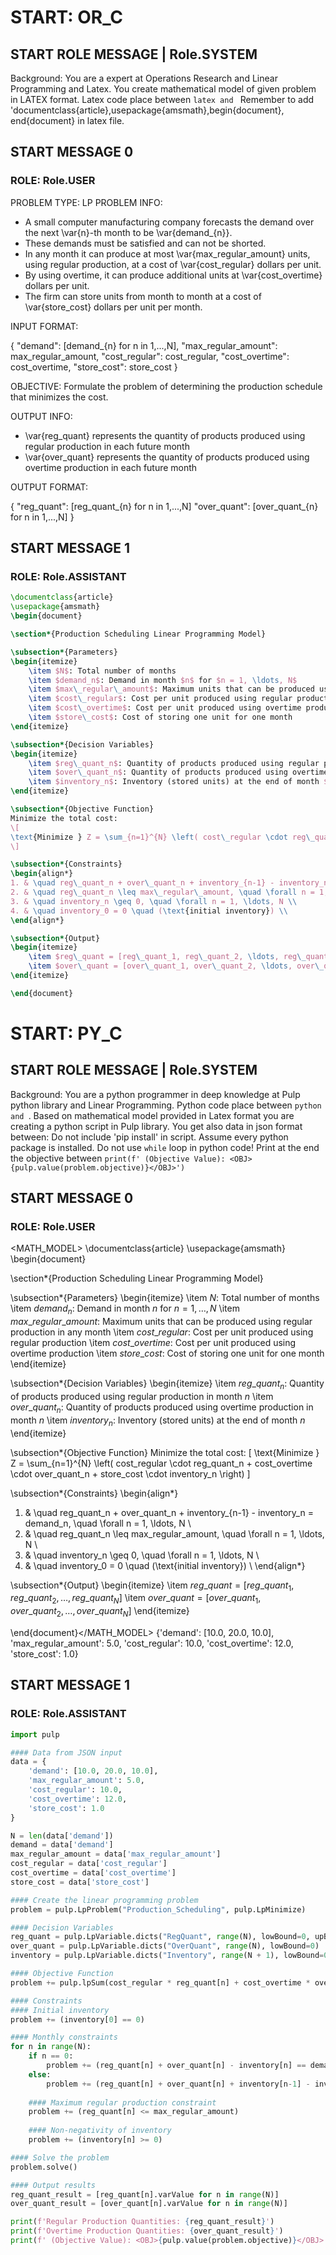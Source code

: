 # START: OR_C 
## START ROLE MESSAGE | Role.SYSTEM 
Background: You are a expert at Operations Research and Linear Programming and Latex. You create mathematical model of given problem in LATEX format. Latex code place between ```latex and ``` Remember to add 'documentclass{article},usepackage{amsmath},begin{document}, end{document} in latex file. 
## START MESSAGE 0 
### ROLE: Role.USER
<DESCRIPTION>
PROBLEM TYPE: LP
PROBLEM INFO:

- A small computer manufacturing company forecasts the demand over the next \var{n}-th month to be \var{demand_{n}}.
- These demands must be satisfied and can not be shorted.
- In any month it can produce at most \var{max_regular_amount} units, using regular production, at a cost of \var{cost_regular} dollars per unit. 
- By using overtime, it can produce additional units at \var{cost_overtime} dollars per unit. 
- The firm can store units from month to month at a cost of \var{store_cost} dollars per unit per month. 

INPUT FORMAT:

{
	"demand": [demand_{n} for n in 1,...,N],
	"max_regular_amount": max_regular_amount,
	"cost_regular": cost_regular,
	"cost_overtime": cost_overtime,
	"store_cost": store_cost
}


OBJECTIVE: Formulate the problem of determining the production schedule that minimizes the cost.

OUTPUT INFO:

- \var{reg_quant} represents the quantity of products produced using regular production in each future month
- \var{over_quant} represents the quantity of products produced using overtime production in each future month

OUTPUT FORMAT:

{
	"reg_quant": [reg_quant_{n} for n in 1,...,N]
	"over_quant": [over_quant_{n} for n in 1,...,N]
}
</DESCRIPTION>


## START MESSAGE 1 
### ROLE: Role.ASSISTANT
```latex
\documentclass{article}
\usepackage{amsmath}
\begin{document}

\section*{Production Scheduling Linear Programming Model}

\subsection*{Parameters}
\begin{itemize}
    \item $N$: Total number of months
    \item $demand_n$: Demand in month $n$ for $n = 1, \ldots, N$
    \item $max\_regular\_amount$: Maximum units that can be produced using regular production in any month
    \item $cost\_regular$: Cost per unit produced using regular production
    \item $cost\_overtime$: Cost per unit produced using overtime production
    \item $store\_cost$: Cost of storing one unit for one month
\end{itemize}

\subsection*{Decision Variables}
\begin{itemize}
    \item $reg\_quant_n$: Quantity of products produced using regular production in month $n$
    \item $over\_quant_n$: Quantity of products produced using overtime production in month $n$
    \item $inventory_n$: Inventory (stored units) at the end of month $n$
\end{itemize}

\subsection*{Objective Function}
Minimize the total cost:
\[
\text{Minimize } Z = \sum_{n=1}^{N} \left( cost\_regular \cdot reg\_quant_n + cost\_overtime \cdot over\_quant_n + store\_cost \cdot inventory_n \right)
\]

\subsection*{Constraints}
\begin{align*}
1. & \quad reg\_quant_n + over\_quant_n + inventory_{n-1} - inventory_n = demand_n, \quad \forall n = 1, \ldots, N \\
2. & \quad reg\_quant_n \leq max\_regular\_amount, \quad \forall n = 1, \ldots, N \\
3. & \quad inventory_n \geq 0, \quad \forall n = 1, \ldots, N \\
4. & \quad inventory_0 = 0 \quad (\text{initial inventory}) \\
\end{align*}

\subsection*{Output}
\begin{itemize}
    \item $reg\_quant = [reg\_quant_1, reg\_quant_2, \ldots, reg\_quant_N]$
    \item $over\_quant = [over\_quant_1, over\_quant_2, \ldots, over\_quant_N]$
\end{itemize}

\end{document}
```

# START: PY_C 
## START ROLE MESSAGE | Role.SYSTEM 
Background: You are a python programmer in deep knowledge at Pulp python library and Linear Programming. Python code place between ```python and ```. Based on mathematical model provided in Latex format you are creating a python script in Pulp library. You get also data in json format between: <DATA></DATA> Do not include 'pip install' in script. Assume every python package is installed. Do not use `while` loop in python code! Print at the end the objective between <OBJ></OBJ> `print(f' (Objective Value): <OBJ>{pulp.value(problem.objective)}</OBJ>')` 
## START MESSAGE 0 
### ROLE: Role.USER
<MATH_MODEL>
\documentclass{article}
\usepackage{amsmath}
\begin{document}

\section*{Production Scheduling Linear Programming Model}

\subsection*{Parameters}
\begin{itemize}
    \item $N$: Total number of months
    \item $demand_n$: Demand in month $n$ for $n = 1, \ldots, N$
    \item $max\_regular\_amount$: Maximum units that can be produced using regular production in any month
    \item $cost\_regular$: Cost per unit produced using regular production
    \item $cost\_overtime$: Cost per unit produced using overtime production
    \item $store\_cost$: Cost of storing one unit for one month
\end{itemize}

\subsection*{Decision Variables}
\begin{itemize}
    \item $reg\_quant_n$: Quantity of products produced using regular production in month $n$
    \item $over\_quant_n$: Quantity of products produced using overtime production in month $n$
    \item $inventory_n$: Inventory (stored units) at the end of month $n$
\end{itemize}

\subsection*{Objective Function}
Minimize the total cost:
\[
\text{Minimize } Z = \sum_{n=1}^{N} \left( cost\_regular \cdot reg\_quant_n + cost\_overtime \cdot over\_quant_n + store\_cost \cdot inventory_n \right)
\]

\subsection*{Constraints}
\begin{align*}
1. & \quad reg\_quant_n + over\_quant_n + inventory_{n-1} - inventory_n = demand_n, \quad \forall n = 1, \ldots, N \\
2. & \quad reg\_quant_n \leq max\_regular\_amount, \quad \forall n = 1, \ldots, N \\
3. & \quad inventory_n \geq 0, \quad \forall n = 1, \ldots, N \\
4. & \quad inventory_0 = 0 \quad (\text{initial inventory}) \\
\end{align*}

\subsection*{Output}
\begin{itemize}
    \item $reg\_quant = [reg\_quant_1, reg\_quant_2, \ldots, reg\_quant_N]$
    \item $over\_quant = [over\_quant_1, over\_quant_2, \ldots, over\_quant_N]$
\end{itemize}

\end{document}</MATH_MODEL>
<DATA>
{'demand': [10.0, 20.0, 10.0], 'max_regular_amount': 5.0, 'cost_regular': 10.0, 'cost_overtime': 12.0, 'store_cost': 1.0}</DATA>


## START MESSAGE 1 
### ROLE: Role.ASSISTANT
```python
import pulp

#### Data from JSON input
data = {
    'demand': [10.0, 20.0, 10.0],
    'max_regular_amount': 5.0,
    'cost_regular': 10.0,
    'cost_overtime': 12.0,
    'store_cost': 1.0
}

N = len(data['demand'])
demand = data['demand']
max_regular_amount = data['max_regular_amount']
cost_regular = data['cost_regular']
cost_overtime = data['cost_overtime']
store_cost = data['store_cost']

#### Create the linear programming problem
problem = pulp.LpProblem("Production_Scheduling", pulp.LpMinimize)

#### Decision Variables
reg_quant = pulp.LpVariable.dicts("RegQuant", range(N), lowBound=0, upBound=max_regular_amount)
over_quant = pulp.LpVariable.dicts("OverQuant", range(N), lowBound=0)
inventory = pulp.LpVariable.dicts("Inventory", range(N + 1), lowBound=0)

#### Objective Function
problem += pulp.lpSum(cost_regular * reg_quant[n] + cost_overtime * over_quant[n] + store_cost * inventory[n] for n in range(N))

#### Constraints
#### Initial inventory
problem += (inventory[0] == 0)

#### Monthly constraints
for n in range(N):
    if n == 0:
        problem += (reg_quant[n] + over_quant[n] - inventory[n] == demand[n])
    else:
        problem += (reg_quant[n] + over_quant[n] + inventory[n-1] - inventory[n] == demand[n])
    
    #### Maximum regular production constraint
    problem += (reg_quant[n] <= max_regular_amount)
    
    #### Non-negativity of inventory
    problem += (inventory[n] >= 0)

#### Solve the problem
problem.solve()

#### Output results
reg_quant_result = [reg_quant[n].varValue for n in range(N)]
over_quant_result = [over_quant[n].varValue for n in range(N)]

print(f'Regular Production Quantities: {reg_quant_result}')
print(f'Overtime Production Quantities: {over_quant_result}')
print(f' (Objective Value): <OBJ>{pulp.value(problem.objective)}</OBJ>')
```

